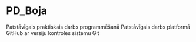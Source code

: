 # PD_Boja
Patstāvīgais praktiskais darbs programmēšanā
Patstāvīgais darbs platformā GitHub ar versiju kontroles sistēmu Git
